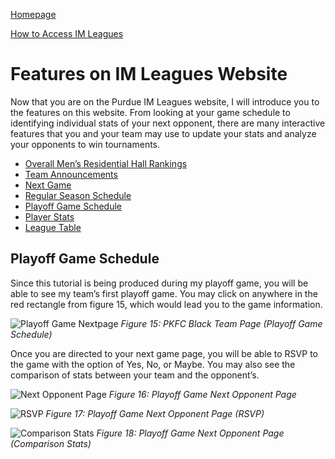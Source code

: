 [Homepage](index.md) 

[How to Access IM Leagues](HowToAccessIMLeagues.md)
# Features on IM Leagues Website

Now that you are on the Purdue IM Leagues website, I will introduce you to the features on this website. From looking at your game schedule to identifying individual stats of your next opponent, there are many interactive features that you and your team may use to update your stats and analyze your opponents to win tournaments. 

* [Overall Men’s Residential Hall Rankings](OverallMensResidentialHallRankings.md)
* [Team Announcements](TeamAnnouncements.md)
* [Next Game](NextGame.md)
* [Regular Season Schedule](RegularSeasonSchedule.md)
* [Playoff Game Schedule](PlayoffGameSchedule.md)
* [Player Stats](PlayerStats.md)
* [League Table](LeagueTable.md)


## Playoff Game Schedule
Since this tutorial is being produced during my playoff game, you will be able to see my team’s first playoff game. You may click on anywhere in the red rectangle from figure 15, which would lead you to the game information.

![Playoff Game Nextpage](https://imleague.files.wordpress.com/2019/10/screen-shot-2019-10-08-at-3.51.25-pm.png?w=2048)
*Figure 15: PKFC Black Team Page (Playoff Game Schedule)*

Once you are directed to your next game page, you will be able to RSVP to the game with the option of Yes, No, or Maybe. You may also see the comparison of stats between your team and the opponent’s.

![Next Opponent Page](https://imleague.files.wordpress.com/2019/10/screen-shot-2019-10-08-at-3.51.25-pm.png)
*Figure 16: Playoff Game Next Opponent Page*

![RSVP](https://imleague.files.wordpress.com/2019/10/screen-shot-2019-10-08-at-3.51.41-pm.png)
*Figure 17: Playoff Game Next Opponent Page (RSVP)*

![Comparison Stats](https://imleague.files.wordpress.com/2019/10/screen-shot-2019-10-08-at-3.51.57-pm.png?w=2046)
*Figure 18: Playoff Game Next Opponent Page (Comparison Stats)*

